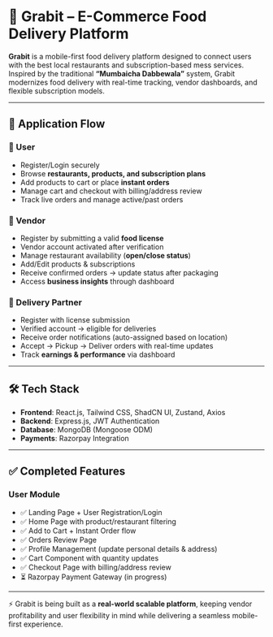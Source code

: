 # 🍴 Grabit – E-Commerce Food Delivery Platform  

**Grabit** is a mobile-first food delivery platform designed to connect users with the best local restaurants and subscription-based mess services. Inspired by the traditional **“Mumbaicha Dabbewala”** system, Grabit modernizes food delivery with real-time tracking, vendor dashboards, and flexible subscription models.  

---

## 🚀 Application Flow  

### 👤 User  
- Register/Login securely  
- Browse **restaurants, products, and subscription plans**  
- Add products to cart or place **instant orders**  
- Manage cart and checkout with billing/address review  
- Track live orders and manage active/past orders  

### 🏪 Vendor  
- Register by submitting a valid **food license**  
- Vendor account activated after verification  
- Manage restaurant availability (**open/close status**)  
- Add/Edit products & subscriptions  
- Receive confirmed orders → update status after packaging  
- Access **business insights** through dashboard  

### 🚴 Delivery Partner  
- Register with license submission  
- Verified account → eligible for deliveries  
- Receive order notifications (auto-assigned based on location)  
- Accept → Pickup → Deliver orders with real-time updates  
- Track **earnings & performance** via dashboard  

---

## 🛠️ Tech Stack  

- **Frontend**: React.js, Tailwind CSS, ShadCN UI, Zustand, Axios  
- **Backend**: Express.js, JWT Authentication  
- **Database**: MongoDB (Mongoose ODM)  
- **Payments**: Razorpay Integration  

---

## ✅ Completed Features  

### **User Module**  
- ✅ Landing Page + User Registration/Login  
- ✅ Home Page with product/restaurant filtering  
- ✅ Add to Cart + Instant Order flow  
- ✅ Orders Review Page  
- ✅ Profile Management (update personal details & address)  
- ✅ Cart Component with quantity updates  
- ✅ Checkout Page with billing/address review  
- ⏳ Razorpay Payment Gateway (in progress)  

---

⚡ Grabit is being built as a **real-world scalable platform**, keeping vendor profitability and user flexibility in mind while delivering a seamless mobile-first experience.  

